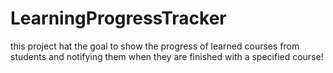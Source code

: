 # LearningProgressTracker
this project hat the goal to show the progress of learned courses from students and notifying them when they are finished with a specified course!
